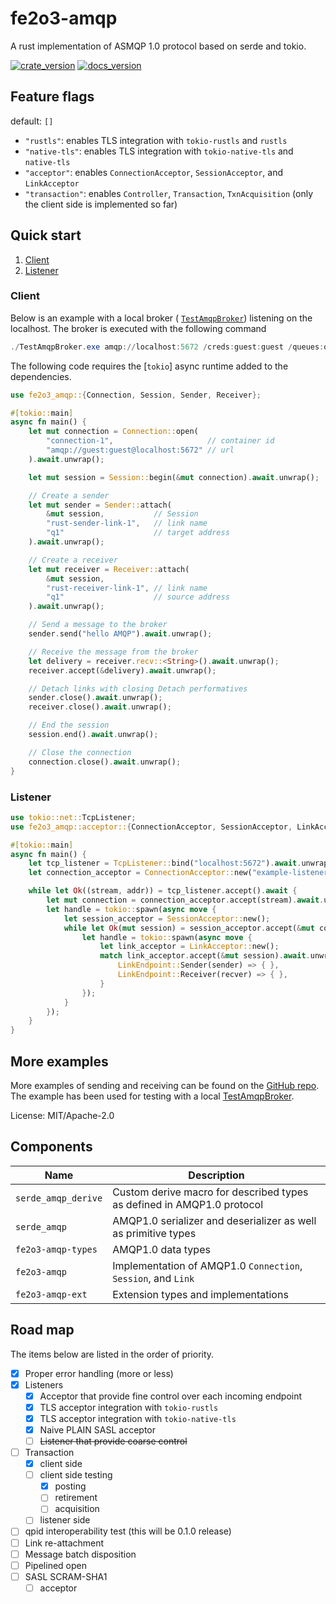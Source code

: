 # fe2o3-amqp

A rust implementation of ASMQP 1.0 protocol based on serde and tokio.

[![crate_version](https://img.shields.io/crates/v/fe2o3-amqp.svg?style=flat)](https://crates.io/crates/fe2o3-amqp) [![docs_version](https://img.shields.io/badge/docs-latest-blue.svg?style=flat)](https://docs.rs/fe2o3-amqp/latest/fe2o3_amqp/)

## Feature flags

default: `[]`

- `"rustls"`: enables TLS integration with `tokio-rustls` and `rustls`
- `"native-tls"`: enables TLS integration with `tokio-native-tls` and `native-tls`
- `"acceptor"`: enables `ConnectionAcceptor`, `SessionAcceptor`, and `LinkAcceptor`
- `"transaction"`: enables `Controller`, `Transaction`, `TxnAcquisition`
(only the client side is implemented so far)

## Quick start

1. [Client](#client)
2. [Listener](#listener)

### Client

Below is an example with a local broker (
[`TestAmqpBroker`](https://github.com/Azure/amqpnetlite/releases/download/test_broker.1609/TestAmqpBroker.zip))
listening on the localhost. The broker is executed with the following command

```powershell
./TestAmqpBroker.exe amqp://localhost:5672 /creds:guest:guest /queues:q1
```

The following code requires the [`tokio`] async runtime added to the dependencies.

```rust
use fe2o3_amqp::{Connection, Session, Sender, Receiver};

#[tokio::main]
async fn main() {
    let mut connection = Connection::open(
        "connection-1",                     // container id
        "amqp://guest:guest@localhost:5672" // url
    ).await.unwrap();

    let mut session = Session::begin(&mut connection).await.unwrap();

    // Create a sender
    let mut sender = Sender::attach(
        &mut session,           // Session
        "rust-sender-link-1",   // link name
        "q1"                    // target address
    ).await.unwrap();

    // Create a receiver
    let mut receiver = Receiver::attach(
        &mut session,
        "rust-receiver-link-1", // link name
        "q1"                    // source address
    ).await.unwrap();

    // Send a message to the broker
    sender.send("hello AMQP").await.unwrap();

    // Receive the message from the broker
    let delivery = receiver.recv::<String>().await.unwrap();
    receiver.accept(&delivery).await.unwrap();

    // Detach links with closing Detach performatives
    sender.close().await.unwrap();
    receiver.close().await.unwrap();

    // End the session
    session.end().await.unwrap();

    // Close the connection
    connection.close().await.unwrap();
}
```

### Listener

```rust
use tokio::net::TcpListener;
use fe2o3_amqp::acceptor::{ConnectionAcceptor, SessionAcceptor, LinkAcceptor, LinkEndpoint};

#[tokio::main]
async fn main() {
    let tcp_listener = TcpListener::bind("localhost:5672").await.unwrap();
    let connection_acceptor = ConnectionAcceptor::new("example-listener");

    while let Ok((stream, addr)) = tcp_listener.accept().await {
        let mut connection = connection_acceptor.accept(stream).await.unwrap();
        let handle = tokio::spawn(async move {
            let session_acceptor = SessionAcceptor::new();
            while let Ok(mut session) = session_acceptor.accept(&mut connection).await{
                let handle = tokio::spawn(async move {
                    let link_acceptor = LinkAcceptor::new();
                    match link_acceptor.accept(&mut session).await.unwrap() {
                        LinkEndpoint::Sender(sender) => { },
                        LinkEndpoint::Receiver(recver) => { },
                    }
                });
            }
        });
    }
}
```

## More examples

More examples of sending and receiving can be found on the [GitHub repo](https://github.com/minghuaw/fe2o3-amqp/tree/main/examples/protocol_test).
The example has been used for testing with a local [TestAmqpBroker](https://azure.github.io/amqpnetlite/articles/hello_amqp.html).

License: MIT/Apache-2.0

## Components

| Name | Description |
|------|-------------|
|`serde_amqp_derive`| Custom derive macro for described types as defined in AMQP1.0 protocol |
|`serde_amqp`| AMQP1.0 serializer and deserializer as well as primitive types |
|`fe2o3-amqp-types`| AMQP1.0 data types |
|`fe2o3-amqp`| Implementation of AMQP1.0 `Connection`, `Session`, and `Link` |
|`fe2o3-amqp-ext`| Extension types and implementations |

## Road map

The items below are listed in the order of priority.

- [x] Proper error handling (more or less)
- [x] Listeners
  - [x] Acceptor that provide fine control over each incoming endpoint
  - [x] TLS acceptor integration with `tokio-rustls`
  - [x] TLS acceptor integration with `tokio-native-tls`
  - [x] Naive PLAIN SASL acceptor
  - [ ] ~~Listener that provide coarse control~~
- [ ] Transaction
  - [x] client side
  - [ ] client side testing
    - [x] posting
    - [ ] retirement
    - [ ] acquisition
  - [ ] listener side
- [ ] qpid interoperability test (this will be 0.1.0 release)
- [ ] Link re-attachment
- [ ] Message batch disposition
- [ ] Pipelined open
- [ ] SASL SCRAM-SHA1
  - [ ] acceptor
